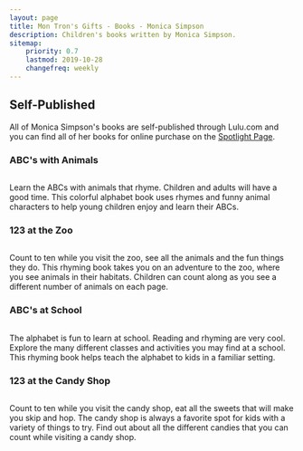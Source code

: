 ```yaml
---
layout: page
title: Mon Tron's Gifts - Books - Monica Simpson
description: Children's books written by Monica Simpson.
sitemap:
    priority: 0.7
    lastmod: 2019-10-28
    changefreq: weekly
---
```

## Self-Published

All of Monica Simpson's books are self-published through Lulu.com and you can find all of her books for online purchase on the [Spotlight Page](http://www.lulu.com/spotlight/MonicaSimpson).

### ABC's with Animals
<div class="box">
  <span class="image left"><img src="{{ site.baseurl }}/images/abcs-with-animals.png" alt="" /></span>
  <p>
  Learn the ABCs with animals that rhyme. Children and adults will have a good time. This colorful alphabet book uses rhymes and funny animal characters to help young children enjoy and learn their ABCs.
  </p>
</div>

### 123 at the Zoo
<div class="box">
  <span class="image left"><img src="{{ site.baseurl }}/images/123-at-the-zoo.png" alt="" /></span>
  <p>
  Count to ten while you visit the zoo, see all the animals and the fun things they do. This rhyming book takes you on an adventure to the zoo, where you see animals in their habitats. Children can count along as you see a different number of animals on each page.
  </p>
</div>

### ABC's at School
<div class="box">
<span class="image left"><img src="{{ site.baseurl }}/images/abcs-at-school.png" alt="" /></span>
  <p>
  The alphabet is fun to learn at school. Reading and rhyming are very cool. Explore the many different classes and activities you may find at a school. This rhyming book helps teach the alphabet to kids in a familiar setting.
  </p>
</div>

### 123 at the Candy Shop
<div class="box">
  <span class="image left"><img src="{{ site.baseurl }}/images/123-at-the-candyshop.png" alt="" /></span>
  <p>
  Count to ten while you visit the candy shop, eat all the sweets that will make you skip and hop. The candy shop is always a favorite spot for kids with a variety of things to try. Find out about all the different candies that you can count while visiting a candy shop.
  </p>
</div>


<span class="image left"><img src="{{ site.baseurl }}/images/pic05.jpg" alt="" /></span>
